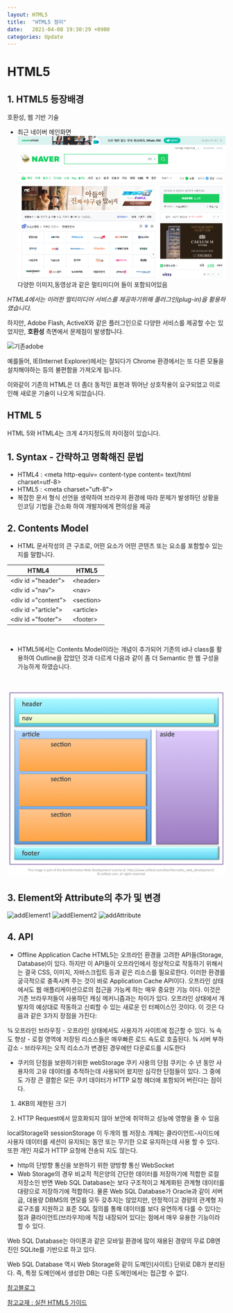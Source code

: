 ```yaml
---
layout: HTML5
title:  "HTML5 정리"
date:   2021-04-08 19:30:29 +0900
categories: Update
---
```

# HTML5
## 1. HTML5 등장배경
호환성, 웹 기반 기술

- 최근 네이버 메인화면
![최근naver](https://github.com/Barise/barise.github.io/blob/main/public/img/latestNaver.png)
다양한 이미지,동영상과 같은 멀티미디어 들이 포함되어있음

_HTML4에서는 이러한 멀티미디어 서비스를 제공하기위해 플러그인(plug-in)을 활용하였습니다._

하지만, Adobe Flash, ActiveX와 같은 플러그인으로 다양한 서비스를 제공할 수는 있었지만, **호환성** 측면에서 문제점이 발생합니다.

![기존adobe](https://t1.daumcdn.net/cfile/tistory/998C463359B09C7527)

예를들어, IE(Internet Explorer)에서는 잘되다가 Chrome 환경에서는 또 다른 모듈을 설치해야하는 등의 불편함을 가져오게 됩니다.

이와같이 기존의 HTML은 더 좀더 동적인 표현과 뛰어난 상호작용이 요구되었고 이로인해 새로운 기술이 나오게 되었습니다. 

## HTML 5

HTML 5와 HTML4는 크게 4가지정도의 차이점이 있습니다.


## 1. Syntax - 간략하고 명확해진 문법
- HTML4 : &#60;meta http-equiv= content-type content= text/html charset=utf-8&#62;
- HTML5 : &#60;meta charset="uft-8"&#62;
- 복잡한 문서 형식 선언을 생략하여 브라우저 환경에 따라 문제가 발생하던 상황을 인코딩 기법을 간소화 하여 개발자에게 편의성을 제공


## 2. Contents Model
- HTML 문서작성의 큰 구조로, 어떤 요소가 어떤 콘텐츠 또는 요소를 포함할수 있는지를 말합니다.  
<center>

|HTML4|HTML5|
|--------------|-------|
|&#60;div id ="header"&#62;|&#60;header&#62;|
|&#60;div id ="nav"&#62;|&#60;nav&#62;|
|&#60;div id ="content"&#62;|&#60;section&#62;|
|&#60;div id ="article"&#62;|&#60;article&#62;|
|&#60;div id ="footer"&#62;|&#60;footer&#62;|
</center>
<br/>

- HTML5에서는 Contents Model이라는 개념이 추가되어 기존의 id나 class를 활용하여 Outline을 잡았던 것과 다르게 다음과 같이 좀 더 Semantic 한 웹 구성을 가능하게 하였습니다.
<br/>

<center>

![tempOut](../public/img/outline.png)
</center>

## 3. Element와 Attribute의 추가 및 변경
![addElement1](https://mblogthumb-phinf.pstatic.net/MjAxNjEyMjZfMjI3/MDAxNDgyNzM0MDUwNjYy.5OHu9VvgS27ISaBX2EIkgKc3QPphZMHJkDwytjDUbfIg.z6Yh3YWOnU3ntiZS0GrxMzuvX15BfugPuo-1q80wU9Eg.JPEG.lool2389/%EC%BA%A1%EC%B2%98.JPG?type=w800)
![addElement2](https://mblogthumb-phinf.pstatic.net/MjAxNjEyMjZfMjM2/MDAxNDgyNzM0MzQ0Mzcz.yI7tzVMCfA1BDxIDJHCh8OaR7t-6TfO1Wr6JocY68Lkg.CaRRpplDXvXp8VTaYI-f_FhHv12tGAKMQHVvm38H_ykg.JPEG.lool2389/%EC%BA%A1%EC%B2%98.JPG?type=w800)
![addAttribute](https://mblogthumb-phinf.pstatic.net/MjAxNjEyMjZfMjg1/MDAxNDgyNzM0NDI5NDEw.gp_LQ7Kdl-D1kC-flcP_3ZRduxr-3Z3E1h0IqsHIcUQg.9mXRu8a6ttP0RXD59alS-G8VhdiDV_Xh8k1uFW5GCZog.JPEG.lool2389/%EC%BA%A1%EC%B2%98.JPG?type=w800)


## 4. API
- Offline Application Cache
HTML5는 오프라인 환경을 고려한 API들(Storage, Database)이 있다.
하지만 이 API들이 오프라인에서 정상적으로 작동하기 위해서는 결국
CSS, 이미지, 자바스크립트 등과 같은 리소스를 필요로한다. 이러한 환경를
궁극적으로 충족시켜 주는 것이 바로 Application Cache API이다. 오프라인
상태에서도 웹 애플리케이션으로의 접근을 가능케 하는 매우 중요한 기능
이다. 이것은 기존 브라우저들이 사용하던 캐싱 메커니즘과는 차이가 있다.
오프라인 상태에서 개발자의 예상대로 작동하고 신뢰할 수 있는 새로운 인
터페이스인 것이다. 이 것은 다음과 같은 3가지 장점을 가진다:

¾ 오프라인 브라우징 - 오프라인 상태에서도 사용자가 사이트에 접근할 수 있다.
¾ 속도 향상 - 로컬 영역에 저장된 리소스들은 매우빠른 로드 속도로 호출된다.
¾ 서버 부하 감소 - 브라우저는 오직 리소스가 변경된 경우에만 다운로드를 시도한다

- 쿠키의 단점을 보완하기위한 webStorage
쿠키 사용의 단점
쿠키는 수 년 동안 사용자의 고유 데이터를 추적하는데 사용되어 왔지만
심각한 단점들이 있다. 그 중에도 가장 큰 결함은 모든 쿠키 데이터가
HTTP 요청 헤더에 포함되어 버린다는 점이다.
 1) 4KB의 제한된 크기

 2)  HTTP Request에서 암호화되지 않아 보안에 취약하고 성능에 영향을 줄 수 있음

 localStorage와 sessionStorage 이 두개의 웹 저장소 개체는
클라이언트-사이드에 사용자 데이터를 세션이 유지되는 동안 또는 무기한
으로 유지하는데 사용 할 수 있다. 또한 개인 자료가 HTTP 요청에 전송되
지도 않는다. 

- http의 단방향 통신을 보완하기 위한 양방향 통신 WebSocket
- Web Storage의 경우 비교적 적은양의 간단한 데이터를 저장하기에 적합한 로컬 저장소인 반면 Web SQL Database는 보다 구조적이고 체계화된 관계형 데이터를 대량으로 저장하기에 적합하다.
물론 Web SQL Database가 Oracle과 같이 서버급, 대용량 DBMS의 면모를 모두 갖추지는 않았지만, 안정적이고 경량의 관계형 자료구조를 지원하고 표준 SQL 질의를 통해 데이터를 보다 유연하게 다를 수 있다는 점과 클라이언트(브라우저)에 직접 내장되어 있다는 점에서 매우 유용한 기능이라 할 수 있다.

Web SQL Database는 아이폰과 같은 모바일 환경에 많이 재용된 경량의 무료 DB엔진인 SQLite를 기반으로 하고 있다.

Web SQL Database 역시 Web Storage와 같이 도메인(사이트) 단위로 DB가 분리된다. 즉, 특정 도메인에서 생성한 DB는 다른 도메인에서는 접근할 수 없다.




[참고블로그](https://m.blog.naver.com/PostView.nhn?blogId=lool2389&logNo=220895161420&proxyReferer=https:%2F%2Fwww.google.com%2FHTML5) 

[참고교재 : 실전 HTML5 가이드](http://html5.creation.net/html5-guide-b5.pdf)